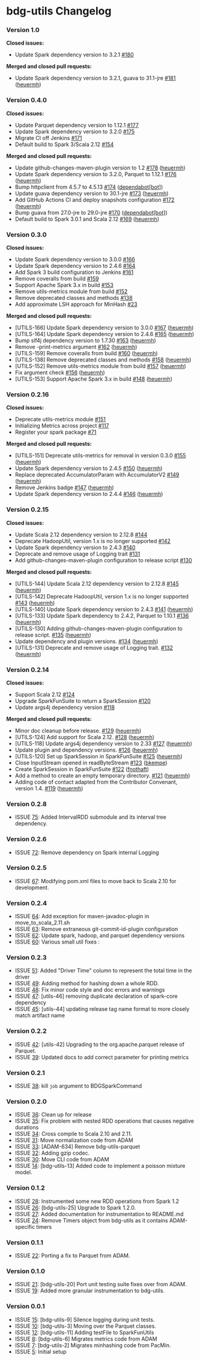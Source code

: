 # bdg-utils Changelog #

### Version 1.0 ###

**Closed issues:**

 - Update Spark dependency version to 3.2.1 [\#180](https://github.com/bigdatagenomics/utils/issues/180)

**Merged and closed pull requests:**

 - Update Spark dependency version to 3.2.1, guava to 31.1-jre [\#181](https://github.com/bigdatagenomics/utils/pull/181) ([heuermh](https://github.com/heuermh))


### Version 0.4.0 ###

**Closed issues:**

 - Update Parquet dependency version to 1.12.1 [\#177](https://github.com/bigdatagenomics/utils/issues/177)
 - Update Spark dependency version to 3.2.0 [\#175](https://github.com/bigdatagenomics/utils/issues/175)
 - Migrate CI off Jenkins [\#171](https://github.com/bigdatagenomics/utils/issues/171)
 - Default build to Spark 3/Scala 2.12 [\#154](https://github.com/bigdatagenomics/utils/issues/154)

**Merged and closed pull requests:**

 - Update github-changes-maven-plugin version to 1.2 [\#178](https://github.com/bigdatagenomics/utils/pull/178) ([heuermh](https://github.com/heuermh))
 - Update Spark dependency version to 3.2.0, Parquet to 1.12.1 [\#176](https://github.com/bigdatagenomics/utils/pull/176) ([heuermh](https://github.com/heuermh))
 - Bump httpclient from 4.5.7 to 4.5.13 [\#174](https://github.com/bigdatagenomics/utils/pull/174) ([dependabot[bot]](https://github.com/apps/dependabot))
 - Update guava dependency version to 30.1-jre [\#173](https://github.com/bigdatagenomics/utils/pull/173) ([heuermh](https://github.com/heuermh))
 - Add GitHub Actions CI and deploy snapshots configuration [\#172](https://github.com/bigdatagenomics/utils/pull/172) ([heuermh](https://github.com/heuermh))
 - Bump guava from 27.0-jre to 29.0-jre [\#170](https://github.com/bigdatagenomics/utils/pull/170) ([dependabot[bot]](https://github.com/apps/dependabot))
 - Default build to Spark 3.0.1 and Scala 2.12 [\#169](https://github.com/bigdatagenomics/utils/pull/169) ([heuermh](https://github.com/heuermh))


### Version 0.3.0 ###

**Closed issues:**

 - Update Spark dependency version to 3.0.0 [\#166](https://github.com/bigdatagenomics/utils/issues/166)
 - Update Spark dependency version to 2.4.6 [\#164](https://github.com/bigdatagenomics/utils/issues/164)
 - Add Spark 3 build configuration to Jenkins [\#161](https://github.com/bigdatagenomics/utils/issues/161)
 - Remove coveralls from build [\#159](https://github.com/bigdatagenomics/utils/issues/159)
 - Support Apache Spark 3.x in build [\#153](https://github.com/bigdatagenomics/utils/issues/153)
 - Remove utils-metrics module from build [\#152](https://github.com/bigdatagenomics/utils/issues/152)
 - Remove deprecated classes and methods [\#138](https://github.com/bigdatagenomics/utils/issues/138)
 - Add approximate LSH approach for MinHash [\#23](https://github.com/bigdatagenomics/utils/issues/23)

**Merged and closed pull requests:**

 - [UTILS-166] Update Spark dependency version to 3.0.0 [\#167](https://github.com/bigdatagenomics/utils/pull/167) ([heuermh](https://github.com/heuermh))
 - [UTILS-164] Update Spark dependency version to 2.4.6 [\#165](https://github.com/bigdatagenomics/utils/pull/165) ([heuermh](https://github.com/heuermh))
 - Bump slf4j dependency version to 1.7.30 [\#163](https://github.com/bigdatagenomics/utils/pull/163) ([heuermh](https://github.com/heuermh))
 - Remove -print-metrics argument [\#162](https://github.com/bigdatagenomics/utils/pull/162) ([heuermh](https://github.com/heuermh))
 - [UTILS-159] Remove coveralls from build [\#160](https://github.com/bigdatagenomics/utils/pull/160) ([heuermh](https://github.com/heuermh))
 - [UTILS-138] Remove deprecated classes and methods [\#158](https://github.com/bigdatagenomics/utils/pull/158) ([heuermh](https://github.com/heuermh))
 - [UTILS-152] Remove utils-metrics module from build [\#157](https://github.com/bigdatagenomics/utils/pull/157) ([heuermh](https://github.com/heuermh))
 - Fix argument check [\#156](https://github.com/bigdatagenomics/utils/pull/156) ([heuermh](https://github.com/heuermh))
 - [UTILS-153] Support Apache Spark 3.x in build [\#148](https://github.com/bigdatagenomics/utils/pull/148) ([heuermh](https://github.com/heuermh))


### Version 0.2.16 ###

**Closed issues:**

 - Deprecate utils-metrics module [\#151](https://github.com/bigdatagenomics/utils/issues/151)
 - Initializing Metrics across project [\#117](https://github.com/bigdatagenomics/utils/issues/117)
 - Register your spark package [\#71](https://github.com/bigdatagenomics/utils/issues/71)

**Merged and closed pull requests:**

 - [UTILS-151] Deprecate utils-metrics for removal in version 0.3.0 [\#155](https://github.com/bigdatagenomics/utils/pull/155) ([heuermh](https://github.com/heuermh))
 - Update Spark dependency version to 2.4.5 [\#150](https://github.com/bigdatagenomics/utils/pull/150) ([heuermh](https://github.com/heuermh))
 - Replace deprecated AccumulatorParam with AccumulatorV2 [\#149](https://github.com/bigdatagenomics/utils/pull/149) ([heuermh](https://github.com/heuermh))
 - Remove Jenkins badge [\#147](https://github.com/bigdatagenomics/utils/pull/147) ([heuermh](https://github.com/heuermh))
 - Update Spark dependency version to 2.4.4 [\#146](https://github.com/bigdatagenomics/utils/pull/146) ([heuermh](https://github.com/heuermh))


### Version 0.2.15 ###

**Closed issues:**

 - Update Scala 2.12 dependency version to 2.12.8 [\#144](https://github.com/bigdatagenomics/utils/issues/144)
 - Deprecate HadoopUtil, version 1.x is no longer supported [\#142](https://github.com/bigdatagenomics/utils/issues/142)
 - Update Spark dependency version to 2.4.3 [\#140](https://github.com/bigdatagenomics/utils/issues/140)
 - Deprecate and remove usage of Logging trait [\#131](https://github.com/bigdatagenomics/utils/issues/131)
 - Add github-changes-maven-plugin configuration to release script [\#130](https://github.com/bigdatagenomics/utils/issues/130)

**Merged and closed pull requests:**

 - [UTILS-144] Update Scala 2.12 dependency version to 2.12.8 [\#145](https://github.com/bigdatagenomics/utils/pull/145) ([heuermh](https://github.com/heuermh))
 - [UTILS-142] Deprecate HadoopUtil, version 1.x is no longer supported [\#143](https://github.com/bigdatagenomics/utils/pull/143) ([heuermh](https://github.com/heuermh))
 - [UTILS-140] Update Spark dependency version to 2.4.3 [\#141](https://github.com/bigdatagenomics/utils/pull/141) ([heuermh](https://github.com/heuermh))
 - [UTILS-133] Update Spark dependency to 2.4.2, Parquet to 1.10.1 [\#136](https://github.com/bigdatagenomics/utils/pull/136) ([heuermh](https://github.com/heuermh))
 - [UTILS-130] Adding github-changes-maven-plugin configuration to release script. [\#135](https://github.com/bigdatagenomics/utils/pull/135) ([heuermh](https://github.com/heuermh))
 - Update dependency and plugin versions. [\#134](https://github.com/bigdatagenomics/utils/pull/134) ([heuermh](https://github.com/heuermh))
 - [UTILS-131] Deprecate and remove usage of Logging trait. [\#132](https://github.com/bigdatagenomics/utils/pull/132) ([heuermh](https://github.com/heuermh))


### Version 0.2.14 ###

**Closed issues:**

 - Support Scala 2.12 [\#124](https://github.com/bigdatagenomics/utils/issues/124)
 - Upgrade SparkFunSuite to return a SparkSession [\#120](https://github.com/bigdatagenomics/utils/issues/120)
 - Update args4j dependency version [\#118](https://github.com/bigdatagenomics/utils/issues/118)

**Merged and closed pull requests:**

 - Minor doc cleanup before release. [\#129](https://github.com/bigdatagenomics/utils/pull/129) ([heuermh](https://github.com/heuermh))
 - [UTILS-124] Add support for Scala 2.12. [\#128](https://github.com/bigdatagenomics/utils/pull/128) ([heuermh](https://github.com/heuermh))
 - [UTILS-118]  Update args4j dependency version to 2.33 [\#127](https://github.com/bigdatagenomics/utils/pull/127) ([heuermh](https://github.com/heuermh))
 - Update plugin and dependency versions. [\#126](https://github.com/bigdatagenomics/utils/pull/126) ([heuermh](https://github.com/heuermh))
 -  [UTILS-120] Set up SparkSession in SparkFunSuite [\#125](https://github.com/bigdatagenomics/utils/pull/125) ([heuermh](https://github.com/heuermh))
 - Close InputStream opened in readByteStream [\#123](https://github.com/bigdatagenomics/utils/pull/123) ([bkempe](https://github.com/bkempe))
 - Create SparkSession in SparkFunSuite [\#122](https://github.com/bigdatagenomics/utils/pull/122) ([fnothaft](https://github.com/fnothaft))
 - Add a method to create an empty temporary directory. [\#121](https://github.com/bigdatagenomics/utils/pull/121) ([heuermh](https://github.com/heuermh))
 - Adding code of contact adapted from the Contributor Convenant, version 1.4. [\#119](https://github.com/bigdatagenomics/utils/pull/119) ([heuermh](https://github.com/heuermh))

### Version 0.2.8 ###
* ISSUE [75](https://github.com/bigdatagenomics/bdg-utils/pull/75): Added IntervalRDD submodule and its interval tree dependency.

### Version 0.2.6 ###
* ISSUE [72](https://github.com/bigdatagenomics/bdg-utils/pull/72): Remove dependency on Spark internal Logging

### Version 0.2.5 ###
* ISSUE [67](https://github.com/bigdatagenomics/bdg-utils/pull/67): Modifying pom.xml files to move back to Scala 2.10 for development.

### Version 0.2.4 ###
* ISSUE [64](https://github.com/bigdatagenomics/bdg-utils/pull/64): Add exception for maven-javadoc-plugin in move_to_scala_2.11.sh
* ISSUE [63](https://github.com/bigdatagenomics/bdg-utils/pull/63): Remove extraneous git-commit-id-plugin configuration
* ISSUE [62](https://github.com/bigdatagenomics/bdg-utils/pull/62): Update spark, hadoop, and parquet dependency versions
* ISSUE [60](https://github.com/bigdatagenomics/bdg-utils/pull/60): Various small util fixes :

### Version 0.2.3 ###
* ISSUE [51](https://github.com/bigdatagenomics/bdg-utils/pull/51): Added "Driver Time" column to represent the total time in the driver
* ISSUE [49](https://github.com/bigdatagenomics/bdg-utils/pull/49): Adding method for hashing down a whole RDD.
* ISSUE [48](https://github.com/bigdatagenomics/bdg-utils/pull/48): Fix minor code style and doc errors and warnings
* ISSUE [47](https://github.com/bigdatagenomics/bdg-utils/pull/47): [utils-46] removing duplicate declaration of spark-core dependency
* ISSUE [45](https://github.com/bigdatagenomics/bdg-utils/pull/45): [utils-44] updating release tag name format to more closely match artifact name

### Version 0.2.2 ###
* ISSUE [42](https://github.com/bigdatagenomics/bdg-utils/pull/42): [utils-42] Upgrading to the org.apache.parquet release of Parquet.
* ISSUE [39](https://github.com/bigdatagenomics/bdg-utils/pull/39): Updated docs to add correct parameter for printing metrics

### Version 0.2.1 ###
* ISSUE [38](https://github.com/bigdatagenomics/bdg-utils/pull/38): kill `job` argument to BDGSparkCommand

### Version 0.2.0 ###
* ISSUE [36](https://github.com/bigdatagenomics/bdg-utils/pull/36): Clean up for release
* ISSUE [35](https://github.com/bigdatagenomics/bdg-utils/pull/35): Fix problem with nested RDD operations that causes negative durations
* ISSUE [34](https://github.com/bigdatagenomics/bdg-utils/pull/34): Cross compile to Scala 2.10 and 2.11.
* ISSUE [31](https://github.com/bigdatagenomics/bdg-utils/pull/31): Move normalization code from ADAM
* ISSUE [33](https://github.com/bigdatagenomics/bdg-utils/pull/33): [ADAM-634] Remove bdg-utils-parquet
* ISSUE [32](https://github.com/bigdatagenomics/bdg-utils/pull/32): Adding gzip codec.
* ISSUE [30](https://github.com/bigdatagenomics/bdg-utils/pull/30): Move CLI code from ADAM
* ISSUE [14](https://github.com/bigdatagenomics/bdg-utils/pull/14): [bdg-utils-13] Added code to implement a poisson mixture model.

### Version 0.1.2 ###
* ISSUE [28](https://github.com/bigdatagenomics/bdg-utils/pull/28): Instrumented some new RDD operations from Spark 1.2
* ISSUE [26](https://github.com/bigdatagenomics/bdg-utils/pull/26): [bdg-utils-25] Upgrade to Spark 1.2.0.
* ISSUE [27](https://github.com/bigdatagenomics/bdg-utils/pull/27): Added documentation for instrumentation to README.md
* ISSUE [24](https://github.com/bigdatagenomics/bdg-utils/pull/24): Remove Timers object from bdg-utils as it contains ADAM-specific timers

### Version 0.1.1 ###
* ISSUE [22](https://github.com/bigdatagenomics/bdg-utils/pull/22): Porting a fix to Parquet from ADAM.

### Version 0.1.0 ###
* ISSUE [21](https://github.com/bigdatagenomics/bdg-utils/pull/21): [bdg-utils-20] Port unit testing suite fixes over from ADAM.
* ISSUE [19](https://github.com/bigdatagenomics/bdg-utils/pull/19): Added more granular instrumentation to bdg-utils.

### Version 0.0.1 ###
* ISSUE [15](https://github.com/bigdatagenomics/bdg-utils/pull/15): [bdg-utils-9] Silence logging during unit tests.
* ISSUE [10](https://github.com/bigdatagenomics/bdg-utils/pull/10): [bdg-utils-3] Moving over the Parquet classes.
* ISSUE [12](https://github.com/bigdatagenomics/bdg-utils/pull/12): [bdg-utils-11] Adding testFile to SparkFunUtils
* ISSUE [8](https://github.com/bigdatagenomics/bdg-utils/pull/8): [bdg-utils-6] Migrates metrics code from ADAM
* ISSUE [7](https://github.com/bigdatagenomics/bdg-utils/pull/7): [bdg-utils-2] Migrates minhashing code from PacMin.
* ISSUE [5](https://github.com/bigdatagenomics/bdg-utils/pull/5): Initial setup

